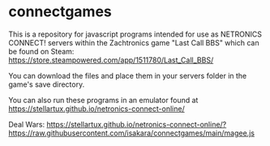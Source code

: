 # connectgames

This is a repository for javascript programs intended for use as NETRONICS CONNECT! servers within the Zachtronics game "Last Call BBS" which can be found on Steam:
https://store.steampowered.com/app/1511780/Last_Call_BBS/

You can download the files and place them in your servers folder in the game's save directory.

You can also run these programs in an emulator found at https://stellartux.github.io/netronics-connect-online/


Deal Wars:
https://stellartux.github.io/netronics-connect-online/?https://raw.githubusercontent.com/isakara/connectgames/main/magee.js
